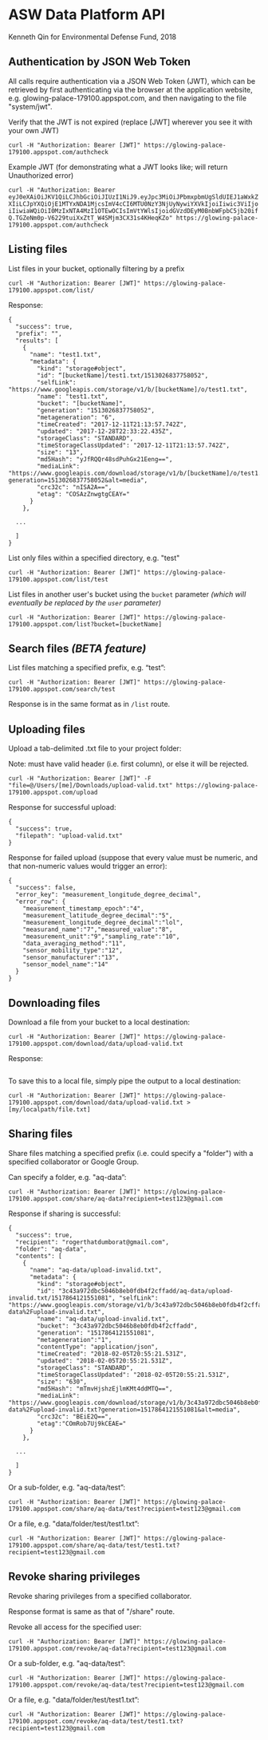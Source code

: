 
ASW Data Platform API
=================

Kenneth Qin for Environmental Defense Fund, 2018

## Authentication by JSON Web Token

All calls require authentication via a JSON Web Token (JWT),
which can be retrieved by first authenticating via the browser at the
application website, e.g. glowing-palace-179100.appspot.com, and then
navigating to the file "system/jwt".

Verify that the JWT is not expired (replace [JWT] wherever you see it with your own JWT)

`curl -H "Authorization: Bearer [JWT]" https://glowing-palace-179100.appspot.com/authcheck`

Example JWT (for demonstrating what a JWT looks like; will return Unauthorized error)

`curl -H "Authorization: Bearer eyJ0eXAiOiJKV1QiLCJhbGciOiJIUzI1NiJ9.eyJpc3MiOiJPbmxpbmUgSldUIEJ1aWxkZXIiLCJpYXQiOjE1MTYxNDA1MjcsImV4cCI6MTU0NzY3NjUyNywiYXVkIjoiIiwic3ViIjoiIiwiaWQiOiI0MzIxNTA4MzI1OTEwOCIsImVtYWlsIjoidGVzdDEyM0BnbWFpbC5jb20ifQ.TGZeNm0p-V6229tuiXxZtT_W4SMjm3CX31s4KHeqKZo" https://glowing-palace-179100.appspot.com/authcheck`

## Listing files

List files in your bucket, optionally filtering by a prefix

`curl -H "Authorization: Bearer [JWT]" https://glowing-palace-179100.appspot.com/list/`

Response:
```
{
  "success": true,
  "prefix": "",
  "results": [
    {
      "name": "test1.txt",
      "metadata": {
        "kind": "storage#object",
        "id": “[bucketName]/test1.txt/1513026837758052",
        "selfLink": "https://www.googleapis.com/storage/v1/b/[bucketName]/o/test1.txt",
        "name": "test1.txt",
        "bucket": "[bucketName]",
        "generation": "1513026837758052",
        "metageneration": "6",
        "timeCreated": "2017-12-11T21:13:57.742Z",
        "updated": "2017-12-28T22:33:22.435Z",
        "storageClass": "STANDARD",
        "timeStorageClassUpdated": "2017-12-11T21:13:57.742Z",
        "size": "13",
        "md5Hash": "yJfRQQr48sdPuhGx21Eeng==",
        "mediaLink": "https://www.googleapis.com/download/storage/v1/b/[bucketName]/o/test1.txt?generation=1513026837758052&alt=media",
        "crc32c": "nISA2A==",
        "etag": "COSAzZnwgtgCEAY="
      }
    },

  ...

  ]
}
```

List only files within a specified directory, e.g. "test"

`curl -H "Authorization: Bearer [JWT]" https://glowing-palace-179100.appspot.com/list/test`

List files in another user's bucket using the `bucket` parameter *(which will eventually be replaced by the `user` parameter)*

`curl -H "Authorization: Bearer [JWT]" https://glowing-palace-179100.appspot.com/list?bucket=[bucketName]`

## Search files *(BETA feature)*

List files matching a specified prefix, e.g. “test”:

`curl -H "Authorization: Bearer [JWT]" https://glowing-palace-179100.appspot.com/search/test`

Response is in the same format as in `/list` route.


## Uploading files

Upload a tab-delimited .txt file to your project folder:

Note: must have valid header (i.e. first column), or else it will be rejected.

`curl -H "Authorization: Bearer [JWT]" -F "file=@/Users/[me]/Downloads/upload-valid.txt" https://glowing-palace-179100.appspot.com/upload`

Response for successful upload:

```
{
  "success": true,
  "filepath": "upload-valid.txt"
}
```

Response for failed upload (suppose that every value must be numeric, and that non-numeric values would trigger an error):

```
{
  "success": false,
  "error_key": "measurement_longitude_degree_decimal",
  "error_row": {
    "measurement_timestamp_epoch":"4",
    "measurement_latitude_degree_decimal":"5",
    "measurement_longitude_degree_decimal":"lol",
    "measurand_name":"7","measured_value":"8",
    "measurement_unit":"9","sampling_rate":"10",
    "data_averaging_method":"11",
    "sensor_mobility_type":"12",
    "sensor_manufacturer":"13",
    "sensor_model_name":"14"
  }
}
```

## Downloading files

Download a file from your bucket to a local destination:


`curl -H "Authorization: Bearer [JWT]" https://glowing-palace-179100.appspot.com/download/data/upload-valid.txt`

Response:

```

```

To save this to a local file, simply pipe the output to a local destination:

`curl -H "Authorization: Bearer [JWT]" https://glowing-palace-179100.appspot.com/download/data/upload-valid.txt > [my/localpath/file.txt]`


## Sharing files

Share files matching a specified prefix (i.e. could specify a "folder")
with a specified collaborator or Google Group.

Can specify a folder, e.g. "aq-data”:

`curl -H "Authorization: Bearer [JWT]" https://glowing-palace-179100.appspot.com/share/aq-data?recipient=test123@gmail.com`

Response if sharing is successful:

```
{
  "success": true,
  "recipient": "rogerthatdumborat@gmail.com",
  "folder": "aq-data",
  "contents": [
    {
      "name": "aq-data/upload-invalid.txt",
      "metadata": {
        "kind": "storage#object",
        "id": "3c43a972dbc5046b8eb0fdb4f2cffadd/aq-data/upload-invalid.txt/1517864121551081", "selfLink": "https://www.googleapis.com/storage/v1/b/3c43a972dbc5046b8eb0fdb4f2cffadd/o/aq-data%2Fupload-invalid.txt",
        "name": "aq-data/upload-invalid.txt",
        "bucket": "3c43a972dbc5046b8eb0fdb4f2cffadd",
        "generation": "1517864121551081",
        "metageneration":"1",
        "contentType": "application/json",
        "timeCreated": "2018-02-05T20:55:21.531Z",
        "updated": "2018-02-05T20:55:21.531Z",
        "storageClass": "STANDARD",
        "timeStorageClassUpdated": "2018-02-05T20:55:21.531Z",
        "size": "630",
        "md5Hash": "mTmvHjshzEjlmKMt4ddMTQ==",
        "mediaLink": "https://www.googleapis.com/download/storage/v1/b/3c43a972dbc5046b8eb0fdb4f2cffadd/o/aq-data%2Fupload-invalid.txt?generation=1517864121551081&alt=media",
        "crc32c": "BEiE2Q==",
        "etag":"COmRob7Uj9kCEAE="
      }
    },

  ...

  ]
}
```

Or a sub-folder, e.g. "aq-data/test”:

`curl -H "Authorization: Bearer [JWT]" https://glowing-palace-179100.appspot.com/share/aq-data/test?recipient=test123@gmail.com`

Or a file, e.g. "data/folder/test/test1.txt”:

`curl -H "Authorization: Bearer [JWT]" https://glowing-palace-179100.appspot.com/share/aq-data/test/test1.txt?recipient=test123@gmail.com`


## Revoke sharing privileges

Revoke sharing privileges from a specified collaborator.

Response format is same as that of "/share" route.

Revoke all access for the specified user:

`curl -H "Authorization: Bearer [JWT]" https://glowing-palace-179100.appspot.com/revoke/aq-data?recipient=test123@gmail.com`

Or a sub-folder, e.g. "aq-data/test”:

`curl -H "Authorization: Bearer [JWT]" https://glowing-palace-179100.appspot.com/revoke/aq-data/test?recipient=test123@gmail.com`

Or a file, e.g. "data/folder/test/test1.txt”:

`curl -H "Authorization: Bearer [JWT]" https://glowing-palace-179100.appspot.com/revoke/aq-data/test/test1.txt?recipient=test123@gmail.com`
